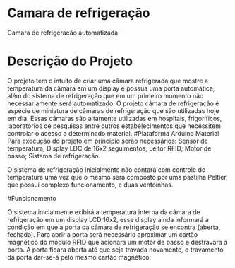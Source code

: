 # Camara de refrigeração
Camara de refrigeração automatizada 
# Descrição do Projeto
O projeto tem o intuito de criar uma câmara refrigerada que mostre a temperatura da câmara em um display e possua uma porta automática, além do sistema de refrigeração que em um primeiro momento não necessariamente será automatizado. 
O projeto câmara de refrigeração é espécie de miniatura de câmaras de refrigeração que são utilizadas hoje em dia. Essas câmaras são altamente utilizadas em hospitais, frigoríficos, laboratórios de pesquisas entre outros estabelecimentos que necessitem controlar o acesso a determinado material.
#Plataforma 
Arduino 
Material 
Para execução do projeto em principio serão necessários: 
Sensor de temperatura; 
Display LDC de 16x2 seguimentos; 
Leitor RFID; 
Motor de passo; 
Sistema de refrigeração. 

O sistema de refrigeração inicialmente não contará com controle de temperatura uma vez que o mesmo será composto por uma pastilha Peltier, que possui complexo funcionamento, e duas ventoinhas. 

#Funcionamento

O sistema inicialmente exibirá a temperatura interna da câmara de refrigeração em um display LCD 16x2, esse display ainda informará a condição em que a porta da câmara de refrigeração se encontra (aberta, fechada). Para abrir a porta será necessário aproximar um cartão magnético do módulo RFID que acionara um motor de passo e destravara a porta. A porta ficara aberta até que seja travada novamente, o travamento da porta dar-se-á pelo mesmo cartão magnético. 


